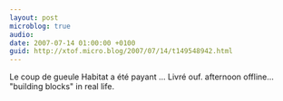 ```yaml
---
layout: post
microblog: true
audio: 
date: 2007-07-14 01:00:00 +0100
guid: http://xtof.micro.blog/2007/07/14/t149548942.html
---
```

Le coup de gueule Habitat a été payant  ... Livré  ouf. afternoon offline... "building blocks" in real life.
